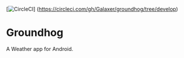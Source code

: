 [![CircleCI](https://circleci.com/gh/Galaxer/groundhog/tree/develop.svg?style=shield&circle-token=3d9ad70956c8b9de58c4c2bb4ae622b3117f1cdb)] (https://circleci.com/gh/Galaxer/groundhog/tree/develop)

# Groundhog
A Weather app for Android.
